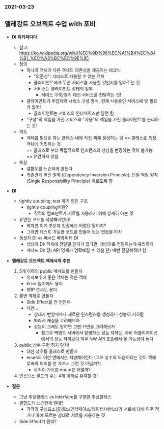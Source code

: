 ### 2021-03-23

## 엘레강트 오브젝트 수업 with 포비
- __DI 위키피디아__
    - 참고: https://ko.wikipedia.org/wiki/%EC%9D%98%EC%A1%B4%EC%84%B1_%EC%A3%BC%EC%9E%85
    - 정의
        - 하나의 객체가 다른 객체의 의존성을 제공하는 테크닉
            - "의존성": 서비스로 사용할 수 있는 객체
            - 클라이언트에게 무슨 서비스를 사용할 것인지를 말하주는 것
            - 서비스는 클라이언트 상태의 일부
                - 서비스 구축/찾기 대신 서비스를 전달하는 것!
        - 클라이언트가 주입자와 서비스 구성 방식, 현재 사용중인 서비스에 알 필요가 없어!
            - 클라이언트는 서비스의 인터페이스만 알면 됨
        - "구성"의 책임을 가진 서비스와 "사용"의 책임을 가진 클라이언트를 분리하는 것!
    - 의도
        - 객체를 필요로 하는 클래스 내에 직접 객체 생성하는 것 == 클래스를 특정 객체에 커밋하는 것  
            == 클래스로 부터 독립적으로 인스턴스의 생성을 변경하는 것이 불가능
            == 유연하지 않음
    - 특징
        - 결합도를 느슨하게 만든다
        - 의존관계 역전 원칙 (Dependency Inversion Principle), 단일 책임 원칙 (Single Responsibility Principle) 따르도록 함
    
- __DI__
    - tightly coupling: test 하기 힘든 구조
        - tightly coupling이란?
            - 각각의 컴포넌트가 서로를 사용하기 위해 상세히 아는 것
    - 유연한 코드를 작성해야한다!
        - 하지만 이게 초보자 입장에선 어렵단 말이지?
        - 그러면 테스트 가능한 코드를 만들어 보는 연습을 하자
    - 생성자 DI vs 메서드 파라미터 DI
        - 생성자 DI: 객체에 전달할 인자가 많다면, 생성자로 전달하는게 유리하다
        - 메서드 DI: 장) API 명세가 명확해질 수 있음 단) 매번 전달해줘야 함

- __엘레강트 오브젝트 책에서의 추천__
    1. 5개 이하의 public 메서드를 만들자
        - 유지보수에 좋은 객체는 작은 객체
        - Error 탐지에도 용이
        - SRP 준수도 용이
    2. 불변 객체로 만들자
        - Side Effect를 안 만든다
        - 다만... 
            - 상태가 변할때마다 새로운 인스턴스를 생성하니 성능이 저하됨
            - 따라서 캐싱을 고려해보자
            - 성능이 그래도 망하면 그땐 가변을 고려해보자
                - 참고로 백엔드 서버에서 발생하는 성능 저하는, 자바 어플리케이션에서의 성능 저하보다 외부 NW API 호출에서 올 가능성이 높다
    3. public 상수 구현 하지 말자!
        - 대신 상수를 클래스로 만들자
        - enum도 이런 면에서는 지양해야한다 (그저 상수의 모음이라는 것이 객체로써의 의미를 안 가져서 그런 것 아닐까?)
            - 로직이 가득한 enum은 어떨까?
    4. 인스턴스 필드의 수는 4개 이하로 유지할 것!

- __질문__
    - 그냥 추상클래스 vs Interface를 구현한 추상클래스
    - 결합도가 느슨한게 뭔데?
        - 각각의 구성요소(클래스/인터페이스/데이터/서비스)가 서로에 대해 아주 적거나 아예 모르는 상태로 서로를 사용하는 것
    - Side Effect가 뭔데?